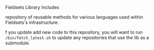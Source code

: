 
 Fieldsets Library Includes

 repository of reusable methods for various languages used within Fieldsets's infrastructure.



f you update add new code to this repository, you will want to run `/bin/fetch_latest.sh` to update any repositories that use the lib as a submodule.
